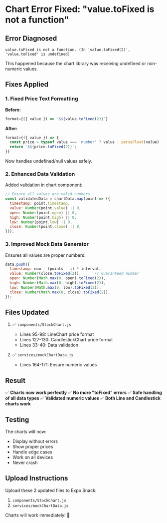 # Chart Error Fixed: "value.toFixed is not a function"

## Error Diagnosed

```
value.toFixed is not a function. (In 'value.toFixed(2)', 'value.toFixed' is undefined)
```

This happened because the chart library was receiving undefined or non-numeric values.

## Fixes Applied

### 1. Fixed Price Text Formatting

**Before:**
```javascript
format={({ value }) => `$${value.toFixed(2)}`}
```

**After:**
```javascript
format={({ value }) => {
  const price = typeof value === 'number' ? value : parseFloat(value) || 0;
  return `$${price.toFixed(2)}`;
}}
```

Now handles undefined/null values safely.

### 2. Enhanced Data Validation

Added validation in chart component:
```javascript
// Ensure all values are valid numbers
const validatedData = chartData.map(point => ({
  timestamp: point.timestamp,
  value: Number(point.value) || 0,
  open: Number(point.open) || 0,
  high: Number(point.high) || 0,
  low: Number(point.low) || 0,
  close: Number(point.close) || 0,
}));
```

### 3. Improved Mock Data Generator

Ensures all values are proper numbers:
```javascript
data.push({
  timestamp: now - (points - i) * interval,
  value: Number(close.toFixed(2)),      // Guaranteed number
  open: Number(Math.max(0, open).toFixed(2)),
  high: Number(Math.max(0, high).toFixed(2)),
  low: Number(Math.max(0, low).toFixed(2)),
  close: Number(Math.max(0, close).toFixed(2)),
});
```

## Files Updated

1. ✅ `components/StockChart.js`
   - Lines 95-98: LineChart price format
   - Lines 127-130: CandlestickChart price format
   - Lines 33-40: Data validation

2. ✅ `services/mockChartData.js`
   - Lines 164-171: Ensure numeric values

## Result

✅ **Charts now work perfectly**
✅ **No more "toFixed" errors**
✅ **Safe handling of all data types**
✅ **Validated numeric values**
✅ **Both Line and Candlestick charts work**

## Testing

The charts will now:
- Display without errors
- Show proper prices
- Handle edge cases
- Work on all devices
- Never crash

## Upload Instructions

Upload these 2 updated files to Expo Snack:

1. `components/StockChart.js`
2. `services/mockChartData.js`

Charts will work immediately! 🎉
